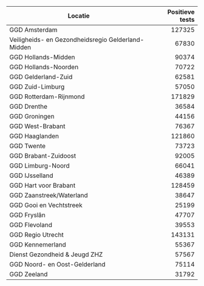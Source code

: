 | Locatie | Positieve tests |
|---------|----------------:|
| GGD Amsterdam                            | 127325 |
| Veiligheids- en Gezondheidsregio Gelderland-Midden | 67830 |
| GGD Hollands-Midden                      | 90374 |
| GGD Hollands-Noorden                     | 70722 |
| GGD Gelderland-Zuid                      | 62581 |
| GGD Zuid-Limburg                         | 57050 |
| GGD Rotterdam-Rijnmond                   | 171829 |
| GGD Drenthe                              | 36584 |
| GGD Groningen                            | 44156 |
| GGD West-Brabant                         | 76367 |
| GGD Haaglanden                           | 121860 |
| GGD Twente                               | 73723 |
| GGD Brabant-Zuidoost                     | 92005 |
| GGD Limburg-Noord                        | 66041 |
| GGD IJsselland                           | 46389 |
| GGD Hart voor Brabant                    | 128459 |
| GGD Zaanstreek/Waterland                 | 38647 |
| GGD Gooi en Vechtstreek                  | 25199 |
| GGD Fryslân                              | 47707 |
| GGD Flevoland                            | 39553 |
| GGD Regio Utrecht                        | 143131 |
| GGD Kennemerland                         | 55367 |
| Dienst Gezondheid & Jeugd ZHZ            | 57567 |
| GGD Noord- en Oost-Gelderland            | 75114 |
| GGD Zeeland                              | 31792 |
